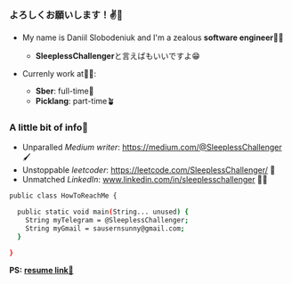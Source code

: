 <h3>よろしくお願いします！✌️🎌</h3>

- My name is Daniil Slobodeniuk and I'm a zealous **software engineer**🧑‍💻
  - **SleeplessChallenger**と言えばもいいですよ😁

- Currenly work at🙌🏽:
  - **Sber**: full-time🏦
  - **Picklang**: part-time🪴
 
<h3>A little bit of info🤙</h3>

- Unparalled _Medium writer_: https://medium.com/@SleeplessChallenger 🖌
- Unstoppable _leetcoder_: https://leetcode.com/SleeplessChallenger/ 🥷
- Unmatched _LinkedIn_: www.linkedin.com/in/sleeplesschallenger 😮‍💨

```bash
public class HowToReachMe {
  
  public static void main(String... unused) {
    String myTelegram = @SleeplessChallenger;
    String myGmail = sausernsunny@gmail.com;
  }

}
```

**PS:** <a href="https://drive.google.com/file/d/1NktgyFH4ZT293SfnZ1BIl8gFVdl5L_mw/view?usp=sharing">**resume link👀**</a>
